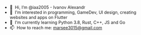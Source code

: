 - 👋 &nbsp;Hi, I’m @iaa2005 - Ivanov Alexandr
- 👀 &nbsp;I’m interested in programming, GameDev, UI design, creating websites and apps on Flutter
- 🌱 &nbsp;I’m currently learning Python 3.8, Rust, C++, JS and Go
- 📫 &nbsp;How to reach me: marsee3015@gmail.com

